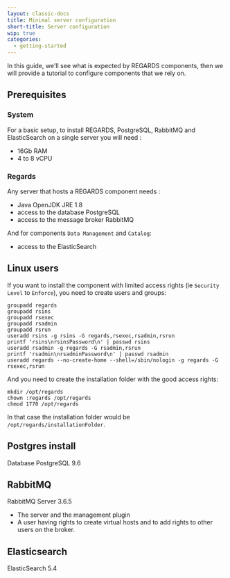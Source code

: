 ```yaml
---
layout: classic-docs
title: Minimal server configuration
short-title: Server configuration
wip: true
categories:
  - getting-started
---
```


In this guide, we'll see what is expected by REGARDS components, then we will provide a tutorial to configure components that we rely on.

## Prerequisites

### System

For a basic setup, to install REGARDS, PostgreSQL, RabbitMQ and ElasticSearch on a single server you will need :
- 16Gb RAM
- 4 to 8 vCPU

### Regards

Any server that hosts a REGARDS component needs :
- Java OpenJDK JRE 1.8
- access to the database PostgreSQL
- access to the message broker RabbitMQ

And for components `Data Management` and `Catalog`:
- access to the ElasticSearch

## Linux users

If you want to install the component with limited access rights (ie `Security Level` to `Enforce`), you need to create users and groups:
```shell
groupadd regards
groupadd rsins
groupadd rsexec
groupadd rsadmin
groupadd rsrun
useradd rsins -g rsins -G regards,rsexec,rsadmin,rsrun
printf 'rsins\nrsinsPassword\n' | passwd rsins
useradd rsadmin -g regards -G rsadmin,rsrun
printf 'rsadmin\nrsadminPassword\n' | passwd rsadmin
useradd regards --no-create-home --shell=/sbin/nologin -g regards -G rsexec,rsrun
```

And you need to create the installation folder with the good access rights:
```shell
mkdir /opt/regards
chown :regards /opt/regards
chmod 1770 /opt/regards
```
In that case the installation folder would be `/opt/regards/installationFolder`.

## Postgres install

Database PostgreSQL 9.6

## RabbitMQ

RabbitMQ Server 3.6.5
- The server and the management plugin
- A user having rights to create virtual hosts and to add rights to other users on the broker.

## Elasticsearch

ElasticSearch 5.4